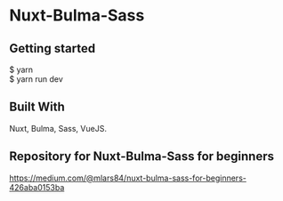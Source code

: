 # Nuxt-Bulma-Sass 

## Getting started
$ yarn  
$ yarn run dev

## Built With
Nuxt, Bulma, Sass, VueJS.

## Repository for Nuxt-Bulma-Sass for beginners
https://medium.com/@mlars84/nuxt-bulma-sass-for-beginners-426aba0153ba